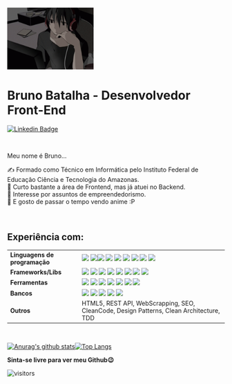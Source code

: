 <img src="https://github.com/BrunoBatalha/BrunoBatalha/blob/master/shintaro-kisaragi-anime-boy.gif" width="200"><br>
# Bruno Batalha - Desenvolvedor Front-End

[![Linkedin Badge](https://img.shields.io/badge/-LinkedIn-blue?style=flat-square&logo=Linkedin&logoColor=white&link=https://www.linkedin.com/in/bruno-batalha-/)](https://www.linkedin.com/in/bruno-batalha-/)

<br>

Meu nome é Bruno...

✍️ Formado como Técnico em Informática pelo Instituto Federal de Educação Ciência e Tecnologia do Amazonas.<br>
🎨 Curto bastante a área de Frontend, mas já atuei no Backend.<br>
🏢 Interesse por assuntos de empreendedorismo.<br>
🗻 E gosto de passar o tempo vendo anime :P


<br>

<h2>Experiência com:</h2>

<table>
    <tr>
        <td><b>Linguagens de programação<b></td>
        <td>
            <img src="https://img.shields.io/badge/c%20-%2300599C.svg?&style=for-the-badge&logo=c&logoColor=white"/>
            <img src="https://img.shields.io/badge/node.js%20-%2343853D.svg?&style=for-the-badge&logo=node.js&logoColor=white"/><img src="https://img.shields.io/badge/javascript%20-%23323330.svg?&style=for-the-badge&logo=javascript&logoColor=%23F7DF1E"/>
            <img src="https://img.shields.io/badge/typescript%20-%23007ACC.svg?&style=for-the-badge&logo=typescript&logoColor=white"/>
            <img src="https://img.shields.io/badge/css3%20-%231572B6.svg?&style=for-the-badge&logo=css3&logoColor=white"/>
            <img src="https://img.shields.io/badge/python%20-%2314354C.svg?&style=for-the-badge&logo=python&logoColor=white"/>
            <img src="https://img.shields.io/badge/java-%23ED8B00.svg?&style=for-the-badge&logo=java&logoColor=white"/>
            <img src="https://img.shields.io/badge/kotlin-%230095D5.svg?&style=for-the-badge&logo=kotlin&logoColor=white"/>
            <img src="https://img.shields.io/badge/c%23-3a2c61.svg?&style=for-the-badge&logo=csharp&logoColor=white"/>
        </td>
    </tr>
    <tr>
        <td><b>Frameworks/Libs<b></td>
        <td>
            <img src="https://img.shields.io/badge/express.js%20-%23404d59.svg?&style=for-the-badge"/>
            <img src="https://img.shields.io/badge/angular%20-c91e1e.svg?&style=for-the-badge&logo=angular&logoColor=white" />
            <img src="https://img.shields.io/badge/react.js%20-%2320232a.svg?&style=for-the-badge&logo=react&logoColor=%2361DAFB"/>
            <img src="https://img.shields.io/badge/react_native%20-%2320232a.svg?&style=for-the-badge&logo=react&logoColor=%2361DAFB"/>
            <img src="https://img.shields.io/badge/bootstrap%20-%23563D7C.svg?&style=for-the-badge&logo=bootstrap&logoColor=white"/>
            <img src="https://img.shields.io/badge/jquery%20-%230769AD.svg?&style=for-the-badge&logo=jquery&logoColor=white"/>
            <img src="https://img.shields.io/badge/pandas%20-%23150458.svg?&style=for-the-badge&logo=pandas&logoColor=white" />
            <img src="https://img.shields.io/badge/sass%20-c91e5d.svg?&style=for-the-badge&logo=sass&logoColor=white" />
        </td>
    </tr>            
    <tr>
        <td><b>Ferramentas<b></td>
        <td>
            <img src="https://img.shields.io/badge/adobe%20xd%20-%23FF26BE.svg?&style=for-the-badge&logo=adobe%20xd&logoColor=white"/>
            <img src="https://img.shields.io/badge/figma%20-%23F24E1E.svg?&style=for-the-badge&logo=figma&logoColor=white"/>
            <img src="https://img.shields.io/badge/git%20-%23F05033.svg?&style=for-the-badge&logo=git&logoColor=white"/>
            <img src="https://img.shields.io/badge/github%20-%23121011.svg?&style=for-the-badge&logo=github&logoColor=white"/>
            <img src="https://img.shields.io/badge/gitlab%20-%23181717.svg?&style=for-the-badge&logo=gitlab&logoColor=white"/>
            <img src="https://img.shields.io/badge/-Arduino-00979D?style=for-the-badge&logo=Arduino&logoColor=white"/>
           <img src="https://img.shields.io/badge/unity%20-%23121011.svg?&style=for-the-badge&logo=unity&logoColor=white"/>
        </td>
    </tr>
    <tr>
        <td><b>Bancos<b></td>
        <td>
            <img src="https://img.shields.io/badge/firebase%20-%23039BE5.svg?&style=for-the-badge&logo=firebase"/>
            <img src="https://img.shields.io/badge/mysql-%2300f.svg?&style=for-the-badge&logo=mysql&logoColor=white"/>
            <img src ="https://img.shields.io/badge/sqlite-%2307405e.svg?&style=for-the-badge&logo=sqlite&logoColor=white"/>
            <img src ="https://img.shields.io/badge/MongoDB-%234ea94b.svg?&style=for-the-badge&logo=mongodb&logoColor=white"/>
            <img src ="https://img.shields.io/badge/Sqlserver-ffc219.svg?&style=for-the-badge&logo=sqlserver&logoColor=white"/>
        </td>
    <tr>
        <td><b>Outros<b></td>
        <td>
        	HTML5, REST API, WebScrapping, SEO, CleanCode, Design Patterns, Clean Architecture, TDD
        </td>
    </tr>    
</table>
<br>

[![Anurag's github stats](https://github-readme-stats.vercel.app/api?username=BrunoBatalha&show_icons=true&theme=tokyonight&show_icons=true&hide_border=false&count_private=true&include_all_commits=true&line_height=24.5)](https://github.com/anuraghazra/github-readme-stats)[![Top Langs](https://github-readme-stats.vercel.app/api/top-langs/?username=BrunoBatalha&layout=compact&theme=tokyonight&langs_count=10)](https://github.com/BrunoBatalha/github-readme-stats)
<br>

**Sinta-se livre para ver meu Github😉**
            
            
 ![visitors](https://visitor-badge.glitch.me/badge?page_id=BrunoBatalha&left_color=blue&right_color=orange)
